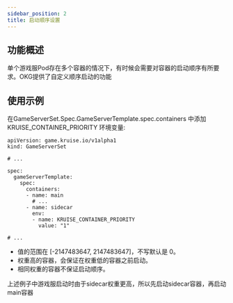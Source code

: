 ```yaml
---
sidebar_position: 2
title: 启动顺序设置
---
```

## 功能概述

单个游戏服Pod存在多个容器的情况下，有时候会需要对容器的启动顺序有所要求。OKG提供了自定义顺序启动的功能

## 使用示例

在GameServerSet.Spec.GameServerTemplate.spec.containers 中添加 KRUISE_CONTAINER_PRIORITY 环境变量:

```
apiVersion: game.kruise.io/v1alpha1
kind: GameServerSet

# ...

spec:
  gameServerTemplate:
    spec:
      containers:
      - name: main
        # ...
      - name: sidecar
        env:
        - name: KRUISE_CONTAINER_PRIORITY
          value: "1"
    
# ...

```

- 值的范围在 [-2147483647, 2147483647]，不写默认是 0。
- 权重高的容器，会保证在权重低的容器之前启动。
- 相同权重的容器不保证启动顺序。

上述例子中游戏服启动时由于sidecar权重更高，所以先启动sidecar容器，再启动main容器